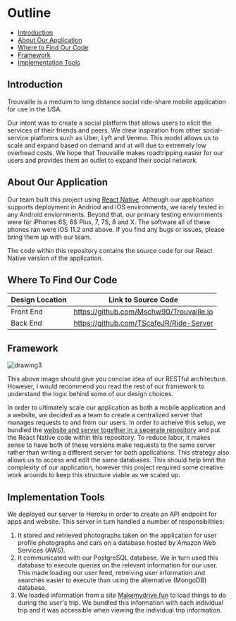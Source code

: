 # Outline
- [Introduction](https://github.com/Mschw90/Trouvaille.io#introduction)
- [About Our Application](https://github.com/Mschw90/Trouvaille.io#about-our-application)
- [Where to Find Our Code](https://github.com/Mschw90/Trouvaille.io#where-to-find-our-code)
- [Framework](https://github.com/Mschw90/Trouvaille.io#framework)
- [Implementation Tools](https://github.com/Mschw90/Trouvaille.io#implementation-tools)

## Introduction
Trouvaille is a meduim to long distance social ride-share mobile application for use in the USA. 

Our intent was to create a social platform that allows users to elicit the services of their friends and peers. We drew inspiration from other social-service platforms such as Uber, Lyft and Venmo. This model allows us to scale and expand based on demand and at will due to extremely low overhead costs. We hope that Trouvaille makes roadtripping easier for our users and provides them an outlet to expand their social network. 

## About Our Application
Our team built this project using [React Native](https://facebook.github.io/react-native/). Although our application supports deployment in Andriod and iOS environments, we rarely tested in any Android enviornments. Beyond that, our primary testing enviornments were for iPhones 6S, 6S Plus, 7, 7S, 8 and X. The software all of these phones ran were iOS 11.2 and above. If you find any bugs or issues, please bring them up with our team.  

The code within this repository contains the source code for our React Native version of the application.

## Where To Find Our Code
| Design Location | Link to Source Code |
| --- | --- |
| Front End | https://github.com/Mschw90/Trouvaille.io |
| Back End | https://github.com/TScafeJR/Ride-Server |


## Framework
![drawing3](https://user-images.githubusercontent.com/30609097/34425078-c35435be-ebdd-11e7-912e-6a8b551ed9fb.png)

This above image should give you concise idea of our RESTful architecture. However, I would recommend you read the rest of our framework to understand the logic behind some of our design choices.

In order to ultimately scale our application as both a mobile application and a website, we decided as a team to create a centralized server that manages requests to and from our users. In order to acheive this setup, we bundled the [website and server together in a seperate repository](https://github.com/TScafeJR/Ride-Server) and put the React Native code within this repository. To reduce labor, it makes sense to have both of these versions make requests to the same server rather than writing a different server for both applications. This strategy also allows us to access and edit the same databases. This should help limit the complexity of our application, however this project required some creative work arounds to keep this structure viable as we scaled up.

## Implementation Tools
We deployed our server to Heroku in order to create an API endpoint for apps and website. This server in turn handled a number of responsibilities:
  1. It stored and retrieved photographs taken on the application for user profile photographs and cars on a database hosted by Amazon Web Services (AWS).
  2. It communicated with our PostgreSQL database. We in turn used this database to execute queries on the relevent information for our user. This made loading our user feed, retreiving user information and searches easier to execute than using the alternative (MongoDB) database.
  3. We loaded information from a site [Makemydrive.fun](Makemydrive.fun) to load things to do during the user's trip. We bundled this information with each individual trip and it was accessible when viewing the individual trip information.




